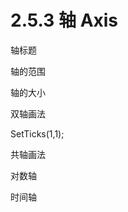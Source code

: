 # 2.5.3 轴 Axis

轴标题







轴的范围







轴的大小







双轴画法



SetTicks(1,1);







共轴画法







对数轴





时间轴









